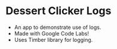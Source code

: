 # Dessert Clicker Logs
- An app to demonstrate use of logs.
- Made with Google Code Labs!
- Uses Timber library for logging.